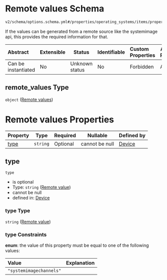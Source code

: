 # Remote values Schema

```txt
v2/schema/options.schema.yml#/properties/operating_systems/items/properties/options/items/properties/remote_values
```

If the values can be generated from a remote source like the systemimage api, this provides the required information for that.


| Abstract            | Extensible | Status         | Identifiable | Custom Properties | Additional Properties | Access Restrictions | Defined In                                                           |
| :------------------ | ---------- | -------------- | ------------ | :---------------- | --------------------- | ------------------- | -------------------------------------------------------------------- |
| Can be instantiated | No         | Unknown status | No           | Forbidden         | Allowed               | none                | [device.schema.json\*](../device.schema.json "open original schema") |

## remote_values Type

`object` ([Remote values](device-properties-operating-systems-operating-system-properties-options-option-properties-remote-values.md))

# Remote values Properties

| Property      | Type     | Required | Nullable       | Defined by                                                                                                                                                                                                                                                                        |
| :------------ | -------- | -------- | -------------- | :-------------------------------------------------------------------------------------------------------------------------------------------------------------------------------------------------------------------------------------------------------------------------------- |
| [type](#type) | `string` | Optional | cannot be null | [Device](device-properties-operating-systems-operating-system-properties-options-option-properties-remote-values-properties-remote-value.md "v2/schema/options.schema.yml#/properties/operating_systems/items/properties/options/items/properties/remote_values/properties/type") |

## type




`type`

-   is optional
-   Type: `string` ([Remote value](device-properties-operating-systems-operating-system-properties-options-option-properties-remote-values-properties-remote-value.md))
-   cannot be null
-   defined in: [Device](device-properties-operating-systems-operating-system-properties-options-option-properties-remote-values-properties-remote-value.md "v2/schema/options.schema.yml#/properties/operating_systems/items/properties/options/items/properties/remote_values/properties/type")

### type Type

`string` ([Remote value](device-properties-operating-systems-operating-system-properties-options-option-properties-remote-values-properties-remote-value.md))

### type Constraints

**enum**: the value of this property must be equal to one of the following values:

| Value                   | Explanation |
| :---------------------- | ----------- |
| `"systemimagechannels"` |             |
